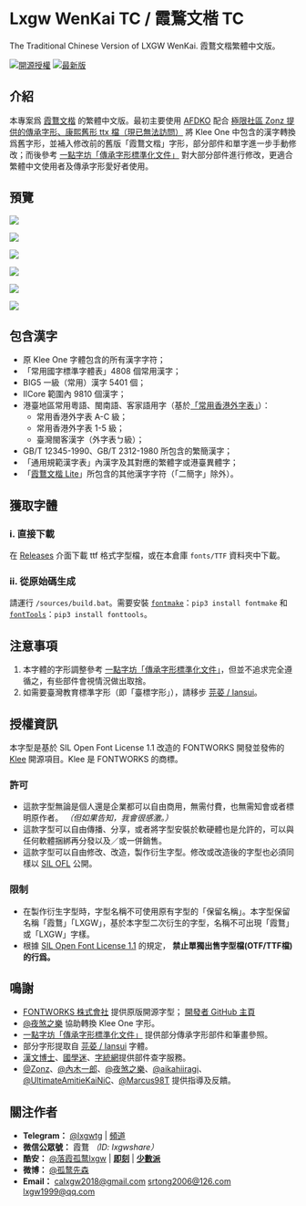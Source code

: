 # Lxgw WenKai TC / 霞鶩文楷 TC
The Traditional Chinese Version of LXGW WenKai. 霞鶩文楷繁體中文版。

[![開源授權](https://img.shields.io/github/license/lxgw/LxgwWenkaiTC?style=flat-square)](https://github.com/lxgw/LxgwWenkaiTC)
[![最新版](https://img.shields.io/github/release/lxgw/LxgwWenkaiTC?style=flat-square)](https://github.com/lxgw/LxgwWenkaiTC/releases)

## 介紹
本專案爲 [霞鶩文楷](https://github.com/lxgw/LxgwWenkai) 的繁體中文版。最初主要使用 [AFDKO](https://github.com/adobe-type-tools/afdko) 配合 [極限社區 Zonz 提供的傳承字形、康熙舊形 ttx 檔（現已無法訪問）](https://bbs.themex.net/showthread.php?t=16906063) 將 Klee One 中包含的漢字轉換爲舊字形，並補入修改前的舊版「霞鶩文楷」字形，部分部件和單字進一步手動修改；而後參考 [一點字坊「傳承字形標準化文件」](https://github.com/ichitenfont/inheritedglyphs) 對大部分部件進行修改，更適合繁體中文使用者及傳承字形愛好者使用。

## 預覽
![](https://raw.githubusercontent.com/lxgw/LxgwWenkaitc/main/documentation/wenkaitc-1.png)

![](https://raw.githubusercontent.com/lxgw/LxgwWenkaitc/main/documentation/wenkaitc-2.png)

![](https://raw.githubusercontent.com/lxgw/LxgwWenkaitc/main/documentation/wenkaitc-3.png)

![](https://raw.githubusercontent.com/lxgw/LxgwWenkaitc/main/documentation/wenkaitc-4.png)

![](https://raw.githubusercontent.com/lxgw/LxgwWenkaitc/main/documentation/wenkaitc-5.png)

![](https://raw.githubusercontent.com/lxgw/LxgwWenkaitc/main/documentation/wenkaitc-6.png)

## 包含漢字

- 原 Klee One 字體包含的所有漢字字符；
- 「常用國字標準字體表」4808 個常用漢字；
- BIG5 一級（常用）漢字 5401 個；
- IICore 範圍內 9810 個漢字；
- 港臺地區常用粵語、閩南語、客家語用字（基於[「常用香港外字表」](https://github.com/ichitenfont/suppchara)）：
  - 常用香港外字表 A-C 級；
  - 常用香港外字表 1-5 級；
  - 臺灣閩客漢字（外字表ㄅ級）；
- GB/T 12345-1990、GB/T 2312-1980 所包含的繁簡漢字；
- 「通用規範漢字表」內漢字及其對應的繁體字或港臺異體字；
- 「[霞鶩文楷 Lite](https://github.com/lxgw/LxgwWenKai-Lite)」所包含的其他漢字字符（「二簡字」除外）。

## 獲取字體

### ⅰ. 直接下載

在 [Releases](https://github.com/lxgw/LxgwWenkaiTC/releases) 介面下載 ttf 格式字型檔，或在本倉庫 `fonts/TTF` 資料夾中下載。

### ⅱ. 從原始碼生成

請運行 `/sources/build.bat`。需要安裝 [`fontmake`](https://github.com/googlefonts/fontmake)：`pip3 install fontmake` 和 [`fontTools`](https://github.com/fonttools/fonttools)：`pip3 install fonttools`。

## 注意事項
1. 本字體的字形調整參考 [一點字坊「傳承字形標準化文件」](https://github.com/ichitenfont/inheritedglyphs)，但並不追求完全遵循之，有些部件會視情況做出取捨。
2. 如需要臺灣教育標準字形（即「臺標字形」），請移步 [芫荽 / Iansui](https://github.com/ButTaiwan/iansui)。

## 授權資訊
本字型是基於 SIL Open Font License 1.1 改造的 FONTWORKS 開發並發佈的 [Klee](https://github.com/fontworks-fonts/Klee) 開源項目。Klee 是 FONTWORKS 的商標。
### 許可
- 這款字型無論是個人還是企業都可以自由商用，無需付費，也無需知會或者標明原作者。 *（但如果告知，我會很感激。）*
- 這款字型可以自由傳播、分享，或者將字型安裝於軟硬體也是允許的，可以與任何軟體捆綁再分發以及／或一併銷售。
- 這款字型可以自由修改、改造，製作衍生字型。修改或改造後的字型也必須同樣以 [SIL OFL](https://scripts.sil.org/OFL) 公開。
### 限制
- 在製作衍生字型時，字型名稱不可使用原有字型的「保留名稱」。本字型保留名稱「霞鶩」「LXGW」，基於本字型二次衍生的字型，名稱不可出現「霞鶩」或「LXGW」字樣。
- 根據 [SIL Open Font License 1.1](https://scripts.sil.org/OFL) 的規定， **禁止單獨出售字型檔(OTF/TTF檔)的行爲。**

## 鳴謝
- [FONTWORKS 株式會社](http://fontworks.co.jp) 提供原版開源字型； [開發者 GitHub 主頁](https://github.com/fontworks-fonts/)
- [@夜煞之樂](https://github.com/NightFurySL2001) 協助轉換 Klee One 字形。
- [一點字坊「傳承字形標準化文件」](https://github.com/ichitenfont/inheritedglyphs) 提供部分傳承字形部件和筆畫參照。
- 部分字形提取自 [芫荽 / Iansui](https://github.com/ButTaiwan/iansui) 字體。
- [漢文博士](https://www.cnblogs.com/hanbox/)、[國學迷](http://www.guoxuemi.com/zidian/bujian/)、[字統網](https://zi.tools/)提供部件查字服務。
- [@Zonz](https://github.com/Zonz-Ly)、[@內木一郎](https://github.com/SyaoranHinata)、[@夜煞之樂](https://github.com/NightFurySL2001)、[@aikahiiragi](https://github.com/aikahiiragi)、[@UltimateAmitieKaiNiC](https://github.com/UltimateAmitieKaiNiC)、[@Marcus98T](https://github.com/Marcus98T) 提供指導及反饋。

## 關注作者
- **Telegram：** [@lxgwtg](https://t.me/lxgwtg) | [頻道](https://t.me/lxgwandroidfont)
- **微信公眾號：** 霞鶩 *（ID: lxgwshare）*
- **酷安：** [@落霞孤鹜lxgw](https://www.coolapk.com/u/633884) | [**即刻**](https://m.okjike.com/users/2e826735-48e6-46c5-b0c2-278cb1853b54?ref=PROFILE_CARD&source=user_card&s=eyJ1IjoiNWVlMzkwZGRkNWNhNTgwMDE3NjljZjFiIiwiZCI6MX0%3D&utm_source=create_card) | [**少數派**](https://sspai.com/u/ng008g7q)
- **微博：** [@孤鹜先森](https://weibo.com/6624339726)
- **Email：** calxgw2018@gmail.com srtong2006@126.com lxgw1999@qq.com

